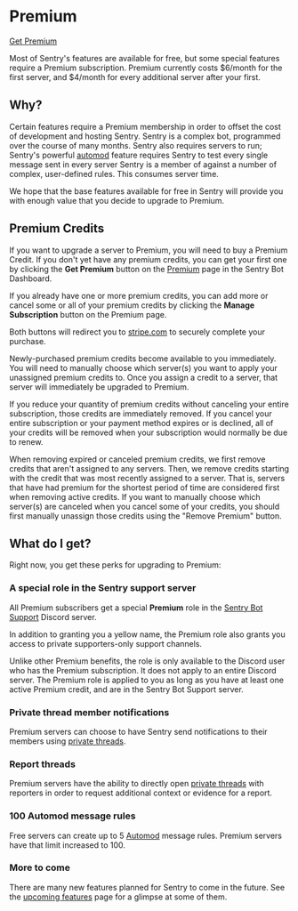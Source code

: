 # Premium

[Get Premium](https://sentrybot.gg/guilds/_/premium)

Most of Sentry's features are available for free, but some special features require a Premium subscription. Premium
currently costs $6/month for the first server, and $4/month for every additional server after your first.

## Why?

Certain features require a Premium membership in order to offset the cost of development and hosting Sentry. Sentry is
a complex bot, programmed over the course of many months. Sentry also requires servers to run; Sentry's powerful
[automod](./automod/index.md) feature requires Sentry to test every single message sent in every server Sentry is a
member of against a number of complex, user-defined rules. This consumes server time.

We hope that the base features available for free in Sentry will provide you with enough value that you decide to
upgrade to Premium.

## Premium Credits

If you want to upgrade a server to Premium, you will need to buy a Premium Credit. If you don't yet have any premium
credits, you can get your first one by clicking the **Get Premium** button on the [Premium](https://sentrybot.gg/guilds/_/premium)
page in the Sentry Bot Dashboard.

If you already have one or more premium credits, you can add more or cancel some or all of your premium credits by clicking
the **Manage Subscription** button on the Premium page.

Both buttons will redirect you to [stripe.com](https://stripe.com) to securely complete your purchase.

Newly-purchased premium credits become available to you immediately. You will need to manually choose which server(s)
you want to apply your unassigned premium credits to. Once you assign a credit to a server, that server will immediately
be upgraded to Premium.

If you reduce your quantity of premium credits without canceling your entire subscription, those credits are immediately
removed. If you cancel your entire subscription or your payment method expires or is declined, all of your credits will
be removed when your subscription would normally be due to renew.

When removing expired or canceled premium credits, we first remove credits that aren't assigned to any servers. Then,
we remove credits starting with the credit that was most recently assigned to a server. That is, servers that have had
premium for the shortest period of time are considered first when removing active credits. If you want to manually
choose which server(s) are canceled when you cancel some of your credits, you should first manually unassign those
credits using the "Remove Premium" button.

## What do I get?

Right now, you get these perks for upgrading to Premium:

### A special role in the Sentry support server

All Premium subscribers get a special **Premium** role in the [Sentry Bot Support](https://discord.gg/MBpzsxF5HX) Discord server.

In addition to granting you a yellow name, the Premium role also grants you access to private supporters-only support
channels.

Unlike other Premium benefits, the role is only available to the Discord user who has the Premium subscription. It does
not apply to an entire Discord server. The Premium role is applied to you as long as you have at least one active Premium
credit, and are in the Sentry Bot Support server.

### Private thread member notifications

<BoostFeatureRequired feature="private threads" level="2" />

Premium servers can choose to have Sentry send notifications to their members using [private threads](./settings.md#member-notifications).

### Report threads

<BoostFeatureRequired feature="private threads" level="2" />

Premium servers have the ability to directly open [private threads](./commands.md#mod-thread-channel) with reporters in
order to request additional context or evidence for a report.

### 100 Automod message rules

Free servers can create up to 5 [Automod](./automod/index.md) message rules. Premium servers have that limit increased
to 100.

### More to come

There are many new features planned for Sentry to come in the future. See the [upcoming features](./upcoming.md) page
for a glimpse at some of them.
